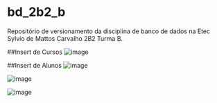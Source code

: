 # bd_2b2_b
Repositório de versionamento da disciplina de banco de dados na Etec Sylvio de Mattos Carvalho 2B2 Turma B.

##Insert de Cursos
![image](https://github.com/user-attachments/assets/4da6341f-dc5d-4023-ae8f-308feed11c9e)

##Insert de Alunos
![image](https://github.com/user-attachments/assets/9361d34d-e4fe-4a4e-abd2-5dc34e7d55bd)

![image](https://github.com/user-attachments/assets/16dd35ed-2a47-4dfd-9edd-157a5f6dc088)

![image](https://github.com/user-attachments/assets/0e870af0-c006-4d0c-9576-a3d2bdf54c07)


